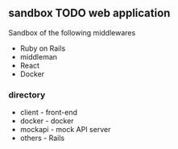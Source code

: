 ## sandbox TODO web application

Sandbox of the following middlewares

* Ruby on Rails
* middleman
* React
* Docker

### directory

* client - front-end
* docker - docker
* mockapi - mock API server
* others - Rails
